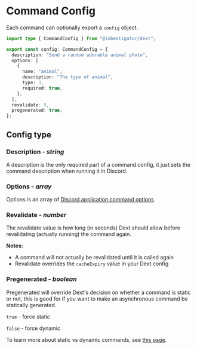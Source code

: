 # Command Config

Each command can optionally export a `config` object.

```ts
import type { CommandConfig } from "@inbestigator/dext";

export const config: CommandConfig = {
  description: "Send a random adorable animal photo",
  options: [
    {
      name: "animal",
      description: "The type of animal",
      type: 3,
      required: true,
    },
  ],
  revalidate: 5,
  pregenerated: true,
};
```

## Config type

### Description - _string_

A description is the only required part of a command config, it just sets the
command description when running it in Discord.

### Options - _array_

Options is an array of
[Discord application command options](https://discord.com/developers/docs/interactions/application-commands#application-command-object-application-command-option-structure)

### Revalidate - _number_

The revalidate value is how long (in seconds) Dext should allow before
revalidating (actually running) the command again.

**Notes:**

- A command will not actually be revalidated until it is called again
- Revalidate overrides the `cacheExpiry` value in your Dext config

### Pregenerated - _boolean_

Pregenerated will override Dext's decision on whether a command is static or
not, this is good for if you want to make an asynchronous command be statically
generated.

`true` - force static

`false` - force dynamic

To learn more about static vs dynamic commands, see
[this page](/docs/static-vs-dynamic).
